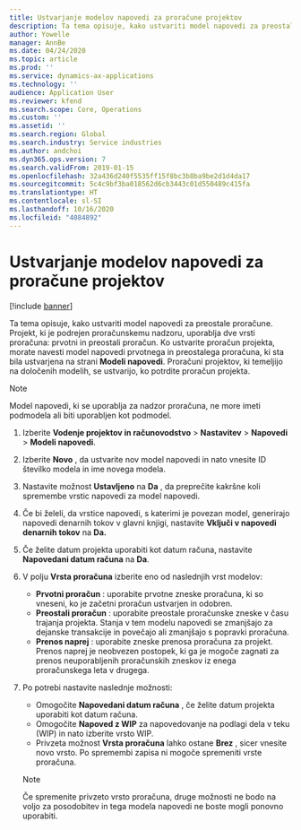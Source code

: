 ```yaml
---
title: Ustvarjanje modelov napovedi za proračune projektov
description: Ta tema opisuje, kako ustvariti model napovedi za preostale proračune.
author: Yowelle
manager: AnnBe
ms.date: 04/24/2020
ms.topic: article
ms.prod: ''
ms.service: dynamics-ax-applications
ms.technology: ''
audience: Application User
ms.reviewer: kfend
ms.search.scope: Core, Operations
ms.custom: ''
ms.assetid: ''
ms.search.region: Global
ms.search.industry: Service industries
ms.author: andchoi
ms.dyn365.ops.version: 7
ms.search.validFrom: 2019-01-15
ms.openlocfilehash: 32a436d240f5535ff15f8bc3b8ba9be2d1d4da17
ms.sourcegitcommit: 5c4c9bf3ba018562d6cb3443c01d550489c415fa
ms.translationtype: HT
ms.contentlocale: sl-SI
ms.lasthandoff: 10/16/2020
ms.locfileid: "4084892"
---
```

# <a name="create-forecast-models-for-project-budgets"></a>Ustvarjanje modelov napovedi za proračune projektov 

[!include [banner](../includes/banner.md)]

Ta tema opisuje, kako ustvariti model napovedi za preostale proračune. Projekt, ki je podrejen proračunskemu nadzoru, uporablja dve vrsti proračuna: prvotni in preostali proračun. Ko ustvarite proračun projekta, morate navesti model napovedi prvotnega in preostalega proračuna, ki sta bila ustvarjena na strani **Modeli napovedi**. Proračuni projektov, ki temeljijo na določenih modelih, se ustvarijo, ko potrdite proračun projekta.

> [!NOTE]
> Model napovedi, ki se uporablja za nadzor proračuna, ne more imeti podmodela ali biti uporabljen kot podmodel.

1. Izberite **Vodenje projektov in računovodstvo** > **Nastavitev** > **Napovedi**  > **Modeli napovedi**.
2. Izberite **Novo** , da ustvarite nov model napovedi in nato vnesite ID številko modela in ime novega modela. 
3. Nastavite možnost **Ustavljeno** na **Da** , da preprečite kakršne koli spremembe vrstic napovedi za model napovedi. 
4. Če bi želeli, da vrstice napovedi, s katerimi je povezan model, generirajo napovedi denarnih tokov v glavni knjigi, nastavite **Vključi v napovedi denarnih tokov** na **Da.** 
5. Če želite datum projekta uporabiti kot datum računa, nastavite **Napovedani datum računa** na **Da**. 
6. V polju **Vrsta proračuna** izberite eno od naslednjih vrst modelov:

   - **Prvotni proračun** : uporabite prvotne zneske proračuna, ki so vneseni, ko je začetni proračun ustvarjen in odobren.
   - **Preostali proračun** : uporabite preostale proračunske zneske v času trajanja projekta. Stanja v tem modelu napovedi se zmanjšajo za dejanske transakcije in povečajo ali zmanjšajo s popravki proračuna.
   - **Prenos naprej** : uporabite zneske prenosa proračuna za projekt. Prenos naprej je neobvezen postopek, ki ga je mogoče zagnati za prenos neuporabljenih proračunskih zneskov iz enega proračunskega leta v drugega.

7. Po potrebi nastavite naslednje možnosti:

   - Omogočite **Napovedani datum računa** , če želite datum projekta uporabiti kot datum računa.
   - Omogočite **Napoved z WIP** za napovedovanje na podlagi dela v teku (WIP) in nato izberite vrsto WIP. 
   - Privzeta možnost **Vrsta proračuna** lahko ostane **Brez** , sicer vnesite novo vrsto. Po spremembi zapisa ni mogoče spremeniti vrste proračuna.     
    > [!NOTE]
    > Če spremenite privzeto vrsto proračuna, druge možnosti ne bodo na voljo za posodobitev in tega modela napovedi ne boste mogli ponovno uporabiti. 
   


 

